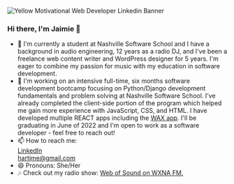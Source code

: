 ![Yellow Motivational Web Developer Linkedin Banner](https://user-images.githubusercontent.com/96555058/161574437-e37e2e52-7910-42eb-ae84-4e0aa07fc8de.png)

### Hi there, I'm Jaimie 👋

- 🔭  I'm currently a student at Nashville Software School and I have a background in audio engineering, 12 years as a radio DJ, and I've been a freelance web content writer and WordPress designer for 5 years. I'm eager to combine my passion for music with my education in software development.
- 🌱 I'm working on an intensive full-time, six months software development bootcamp focusing on Python/Django development fundamentals and problem solving at Nashville Software School. I've already completed the client-side portion of the program which helped me gain more experience with JavaScript, CSS, and HTML. I have developed multiple REACT apps including the [WAX app](https://github.com/jmehart/wax). I'll be graduating in June of 2022 and I'm open to work as a software developer - feel free to reach out! 
- 📫 How to reach me: <br>[LinkedIn](https://www.linkedin.com/in/jaimieehart/)<br>hartjme@gmail.com
- 😄 Pronouns: She/Her
- 🎶 Check out my radio show: [Web of Sound on WXNA FM.](https://www.wxnafm.org/shows/web-of-sound)

